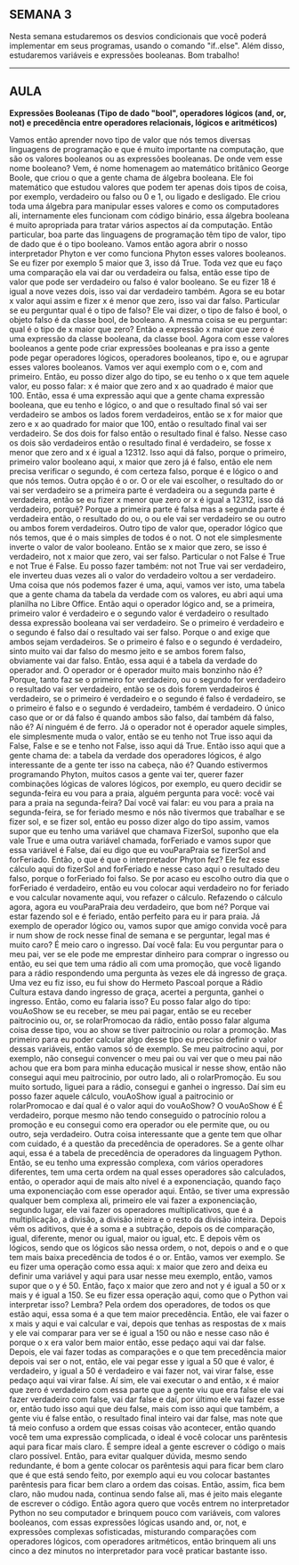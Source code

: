 ## SEMANA 3
Nesta semana estudaremos os desvios condicionais que você poderá implementar em seus programas, usando o comando "if..else". Além disso, estudaremos variáveis e expressões booleanas. Bom trabalho!
________________________
## AULA

<b>Expressões Booleanas (Tipo de dado "bool", operadores lógicos (and, or, not) e precedência entre operadores relacionais, lógicos e aritméticos)</b>

Vamos então aprender novo tipo de valor que nós temos diversas linguagens de programação e que é muito importante na computação, que são os valores booleanos ou as expressões booleanas. De onde vem esse nome booleano? Vem, é nome homenagem ao matemático britânico George Boole, que criou o que a gente chama de álgebra booleana. Ele foi matemático que estudou valores que podem ter apenas dois tipos de coisa, por exemplo, verdadeiro ou falso ou 0 e 1, ou ligado e desligado. Ele criou toda uma álgebra para manipular esses valores e como os computadores ali, internamente eles funcionam com código binário, essa álgebra booleana é muito apropriada para tratar vários aspectos aí da computação. Então particular, boa parte das linguagens de programação têm tipo de valor, tipo de dado que é o tipo booleano. Vamos então agora abrir o nosso interpretador Phyton e ver como funciona Phyton esses valores booleanos. Se eu fizer por exemplo 5 maior que 3, isso dá True. Toda vez que eu faço uma comparação ela vai dar ou verdadeira ou falsa, então esse tipo de valor que pode ser verdadeiro ou falso é valor booleano. Se eu fizer 18 é igual a nove vezes dois, isso vai dar verdadeiro também. Agora se eu botar x valor aqui assim e fizer x é menor que zero, isso vai dar falso. Particular se eu perguntar qual é o tipo de falso? Ele vai dizer, o tipo de falso é bool, o objeto falso é da classe bool, de booleano. A mesma coisa se eu perguntar: qual é o tipo de x maior que zero? Então a expressão x maior que zero é uma expressão da classe booleana, da classe bool. Agora com esse valores booleanos a gente pode criar expressões booleanas e pra isso a gente pode pegar operadores lógicos, operadores booleanos, tipo e, ou e agrupar esses valores booleanos. Vamos ver aqui exemplo com o e, com and primeiro. Então, eu posso dizer algo do tipo, se eu tenho o x que tem aquele valor, eu posso falar: x é maior que zero and x ao quadrado é maior que 100. Então, essa é uma expressão aqui que a gente chama expressão booleana, que eu tenho e lógico, o and que o resultado final só vai ser verdadeiro se ambos os lados forem verdadeiros, então se x for maior que zero e x ao quadrado for maior que 100, então o resultado final vai ser verdadeiro. Se dos dois for falso então o resultado final é falso. Nesse caso os dois são verdadeiros então o resultado final é verdadeiro, se fosse x menor que zero and x é igual a 12312. Isso aqui dá falso, porque o primeiro, primeiro valor booleano aqui, x maior que zero já é falso, então ele nem precisa verificar o segundo, é com certeza falso, porque é e lógico o and que nós temos. Outra opção é o or. O or ele vai escolher, o resultado do or vai ser verdadeiro se a primeira parte é verdadeira ou a segunda parte é verdadeira, então se eu fizer x menor que zero or x é igual a 12312, isso dá verdadeiro, porquê? Porque a primeira parte é falsa mas a segunda parte é verdadeira então, o resultado do ou, o ou ele vai ser verdadeiro se ou outro ou ambos forem verdadeiros. Outro tipo de valor que, operador lógico que nós temos, que é o mais simples de todos é o not. O not ele simplesmente inverte o valor de valor booleano. Então se x maior que zero, se isso é verdadeiro, not x maior que zero, vai ser falso. Particular o not False é True e not True é False. Eu posso fazer também: not not True vai ser verdadeiro, ele inverteu duas vezes ali o valor do verdadeiro voltou a ser verdadeiro. Uma coisa que nós podemos fazer é uma, aqui, vamos ver isto, uma tabela que a gente chama da tabela da verdade com os valores, eu abri aqui uma planilha no Libre Office. Então aqui o operador lógico and, se a primeira, primeiro valor é verdadeiro e o segundo valor é verdadeiro o resultado dessa expressão booleana vai ser verdadeiro. Se o primeiro é verdadeiro e o segundo é falso daí o resultado vai ser falso. Porque o and exige que ambos sejam verdadeiros. Se o primeiro é falso e o segundo é verdadeiro, sinto muito vai dar falso do mesmo jeito e se ambos forem falso, obviamente vai dar falso. Então, essa aqui é a tabela da verdade do operador and. O operador or é operador muito mais bonzinho não é? Porque, tanto faz se o primeiro for verdadeiro, ou o segundo for verdadeiro o resultado vai ser verdadeiro, então se os dois forem verdadeiros é verdadeiro, se o primeiro é verdadeiro e o segundo é falso é verdadeiro, se o primeiro é falso e o segundo é verdadeiro, também é verdadeiro. O único caso que or or dá falso é quando ambos são falso, daí também dá falso, não é? Aí ninguém é de ferro. Já o operador not é operador aquele simples, ele simplesmente muda o valor, então se eu tenho not True isso aqui da False, False e se e tenho not False, isso aqui dá True. Então isso aqui que a gente chama de: a tabela da verdade dos operadores lógicos, é algo interessante de a gente ter isso na cabeça, não é? Quando estivermos programando Phyton, muitos casos a gente vai ter, querer fazer combinações lógicas de valores lógicos, por exemplo, eu quero decidir se segunda-feira eu vou para a praia, alguém pergunta para você: você vai para a praia na segunda-feira? Daí você vai falar: eu vou para a praia na segunda-feira, se for feriado mesmo e nós não tivermos que trabalhar e se fizer sol, e se fizer sol, então eu posso dizer algo do tipo assim, vamos supor que eu tenho uma variável que chamava FizerSol, suponho que ela vale True e uma outra variável chamada, forFeriado e vamos supor que essa variável é False, daí eu digo que eu vouParaPraia se fizerSol and forFeriado. Então, o que é que o interpretador Phyton fez? Ele fez esse cálculo aqui do fizerSol and forFeriado e nesse caso aqui o resultado deu falso, porque o forFeriado foi falso. Se por acaso eu escolho outro dia que o forFeriado é verdadeiro, então eu vou colocar aqui verdadeiro no for feriado e vou calcular novamente aqui, vou refazer o cálculo. Refazendo o cálculo agora, agora eu vouParaPraia deu verdadeiro, que bom né? Porque vai estar fazendo sol e é feriado, então perfeito para eu ir para praia. Já exemplo de operador lógico ou, vamos supor que amigo convida você para ir num show de rock nesse final de semana e se perguntar, legal mas é muito caro? É meio caro o ingresso. Daí você fala: Eu vou perguntar para o meu pai, ver se ele pode me emprestar dinheiro para comprar o ingresso ou então, eu sei que tem uma rádio ali com uma promoção, que você ligando para a rádio respondendo uma pergunta às vezes ele dá ingresso de graça. Uma vez eu fiz isso, eu fui show do Hermeto Pascoal porque a Rádio Cultura estava dando ingresso de graça, acertei a pergunta, ganhei o ingresso. Então, como eu falaria isso? Eu posso falar algo do tipo: vouAoShow se eu receber, se meu pai pagar, então se eu receber paitrocinio ou, or, se rolarPromocao da rádio, então posso falar alguma coisa desse tipo, vou ao show se tiver paitrocinio ou rolar a promoção. Mas primeiro para eu poder calcular algo desse tipo eu preciso definir o valor dessas variáveis, então vamos só de exemplo. Se meu paitrocino aqui, por exemplo, não consegui convencer o meu pai ou vai ver que o meu pai não achou que era bom para minha educação musical ir nesse show, então não consegui aqui meu paitrocinio, por outro lado, ali o rolarPromoção. Eu sou muito sortudo, liguei para a rádio, consegui e ganhei o ingresso. Daí sim eu posso fazer aquele cálculo, vouAoShow igual a paitrocinio or rolarPromocao e daí qual é o valor aqui do vouAoShow? O vouAoShow é É verdadeiro, porque mesmo não tendo conseguido o patrocínio rolou a promoção e eu consegui como era operador ou ele permite que, ou ou outro, seja verdadeiro. Outra coisa interessante que a gente tem que olhar com cuidado, é a questão da precedência de operadores. Se a gente olhar aqui, essa é a tabela de precedência de operadores da linguagem Python. Então, se eu tenho uma expressão complexa, com vários operadores diferentes, tem uma certa ordem na qual esses operadores são calculados, então, o operador aqui de mais alto nível é a exponenciação, quando faço uma exponenciação com esse operador aqui. Então, se tiver uma expressão qualquer bem complexa ali, primeiro ele vai fazer a exponenciação, segundo lugar, ele vai fazer os operadores multiplicativos, que é a multiplicação, a divisão, a divisão inteira e o resto da divisão inteira. Depois vêm os aditivos, que é a soma e a subtração, depois os de comparação, igual, diferente, menor ou igual, maior ou igual, etc. E depois vêm os lógicos, sendo que os lógicos são nessa ordem, o not, depois o and e o que tem mais baixa precedência de todos é o or. Então, vamos ver exemplo. Se eu fizer uma operação como essa aqui: x maior que zero and deixa eu definir uma variável y aqui para usar nesse meu exemplo, então, vamos supor que o y é 50. Então, faço x maior que zero and not y é igual a 50 or x mais y é igual a 150. Se eu fizer essa operação aqui, como que o Python vai interpretar isso? Lembra? Pela ordem dos operadores, de todos os que estão aqui, essa soma é a que tem maior precedência. Então, ele vai fazer o x mais y aqui e vai calcular e vai, depois que tenhas as respostas de x mais y ele vai comparar para ver se é igual a 150 ou não e nesse caso não é porque o x era valor bem maior então, esse pedaço aqui vai dar false. Depois, ele vai fazer todas as comparações e o que tem precedência maior depois vai ser o not, então, ele vai pegar esse y igual a 50 que é valor, é verdadeiro, y igual a 50 é verdadeiro e vai fazer not, vai virar false, esse pedaço aqui vai virar false. Aí sim, ele vai executar o and então, x é maior que zero é verdadeiro com essa parte que a gente viu que era false ele vai fazer verdadeiro com false, vai dar false e daí, por último ele vai fazer esse or, então tudo isso aqui que deu false, mais com isso aqui que também, a gente viu é false então, o resultado final inteiro vai dar false, mas note que tá meio confuso a ordem que essas coisas vão acontecer, então quando você tem uma expressão complicada, o ideal é você colocar uns parêntesis aqui para ficar mais claro. É sempre ideal a gente escrever o código o mais claro possível. Então, para evitar qualquer dúvida, mesmo sendo redundante, é bom a gente colocar os parêntesis aqui para ficar bem claro que é que está sendo feito, por exemplo aqui eu vou colocar bastantes parêntesis para ficar bem claro a ordem das coisas. Então, assim, fica bem claro, não mudou nada, continua sendo false ali, mas é jeito mais elegante de escrever o código. Então agora quero que vocês entrem no interpretador Python no seu computador e brinquem pouco com variáveis, com valores booleanos, com essas expressões lógicas usando and, or, not, e expressões complexas sofisticadas, misturando comparações com operadores lógicos, com operadores aritméticos, então brinquem ali uns cinco a dez minutos no interpretador para você praticar bastante isso. 
